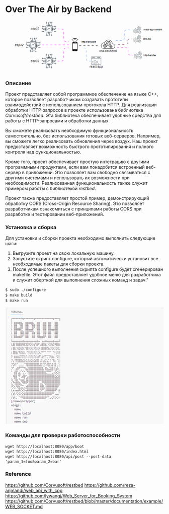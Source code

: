 # Over The Air by Backend

![Alt text](./doc/img/header-anim-1.gif)
### Описание
Проект  представляет собой программное обеспечение на языке C++, которое позволяет разработчикам создавать прототипы взаимодействий с использованием протокола HTTP. 
Для реализации обработки HTTP-запросов в проекте использована библиотека _Corvusoft/restbed_. Эта библиотека обеспечивает удобные средства для работы с HTTP-запросами и обработки данных.

Вы сможете реализовать необходимую функциональность самостоятельно, без использования готовых веб-серверов. Например, вы сможете легко реализовать обновления через воздух. Наш проект предоставляет возможность быстрого прототипирования и полного контроля над функциональностью.

Кроме того,  проект обеспечивает простую интеграцию с другими программными продуктами, если вам понадобится встроенный веб-сервер в приложении. Это позволяет вам свободно связываться с другими системами и использовать их возможности при необходимости. Реализованная функциональность также служит примером работы с библиотекой _restbed_.

Проект также предоставляет простой пример, демонстрирующий обработку CORS (Cross-Origin Resource Sharing). Это позволяет разработчикам ознакомиться с принципами работы CORS при разработке и тестировании веб-приложений.

### Установка и сборка

Для установки и сборки проекта необходимо выполнить следующие шаги:
1. Выгрузите проект на свою локальную машину.
2. Запустите скрипт configure, который автоматически установит все необходимые пакеты для сборки проекта.
3. После успешного выполнения скрипта configure будет сгенерирован makefile. Этот файл предоставляет удобное меню для разработчика и служит оберткой для выполнения сложных команд и задач."

```bash
$ sudo ./configure
$ make build
$ make run
```
![Alt text](./doc/img/img-configure-1.png)
### Команды для проверки работоспособности
```
wget http://localhost:8080/app/boot
wget http://localhost:8080/index.html
wget http://localhost:8080/api/post --post-data 'param_1=foo&param_2=bar'
```


### Reference

https://github.com/Corvusoft/restbed
https://github.com/reza-arjmandi/web_api_with_cpp
https://github.com/lywangj/Web_Server_for_Booking_System
https://github.com/Corvusoft/restbed/blob/master/documentation/example/WEB_SOCKET.md